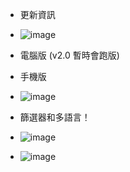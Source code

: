* 更新資訊
* ![image](https://i.imgur.com/bjAMJfq.png)

* 電腦版 (v2.0 暫時會跑版)

* 手機版
* ![image](https://i.imgur.com/PNqr1TQ.png)

* 篩選器和多語言！

* ![image](https://i.imgur.com/ExoUJ2s.png)
* ![image](https://i.imgur.com/uKXBWcd.png)
